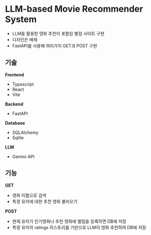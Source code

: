 # LLM-based Movie Recommender System  

+ LLM을 활용한 영화 추천이 포함된 별점 사이트 구현  
+ 디자인은 배제  
+ FastAPI를 사용해 여러가지 GET과 POST 구현  

## 기술  

**Frontend**  
+ Typescript   
+ React   
+ Vite  

**Backend**  
+ FastAPI   


**Database**  
+ SQLAlchemy  
+ Sqlite  

**LLM**  
+ Gemini API  

## 기능  

**GET**  
+ 영화 이름으로 검색  
+ 특정 유저에 대한 추천 영화 불러오기  

**POST**  
+ 현재 유저가 인기영화나 추천 영화에 별점을 등록하면 DB에 저장  
+ 특정 유저의 ratings 히스토리를 기반으로 LLM이 영화 추천하여 DB에 저장  


